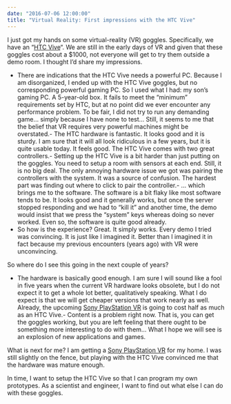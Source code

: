 ```yaml
---
date: "2016-07-06 12:00:00"
title: "Virtual Reality: First impressions with the HTC Vive"
---
```




I just got my hands on some virtual-reality (VR) goggles. Specifically, we have an &ldquo;[HTC Vive](http://www.htcvive.com/ca/)&ldquo;. We are still in the early days of VR and given that these goggles cost about a $1000, not everyone will get to try them outside a demo room. I thought I&rsquo;d share my impressions.
- There are indications that the HTC Vive needs a powerful PC. Because I am disorganized, I ended up with the HTC Vive goggles, but no corresponding powerful gaming PC. So I used what I had: my son&rsquo;s gaming PC. A 5-year-old box. It fails to meet the &ldquo;minimum&rdquo; requirements set by HTC, but at no point did we ever encounter any performance problem. To be fair, I did not try to run any demanding game&hellip; simply because I have none to test&hellip; Still, it seems to me that the belief that VR requires very powerful machines might be overstated.- The HTC hardware is fantastic. It looks good and it is sturdy. I am sure that it will all look ridiculous in a few years, but it is quite usable today. It feels good. The HTC Vive comes with two great controllers.- Setting up the HTC Vive is a bit harder than just putting on the goggles. You need to setup a room with sensors at each end. Still, it is no big deal. The only annoying hardware issue we got was pairing the controllers with the system. It was a source of confusion. The hardest part was finding out where to click to pair the controller.- &hellip; which brings me to the software. The software is a bit flaky like most software tends to be. It looks good and it generally works, but once the server stopped responding and we had to &ldquo;kill it&rdquo; and another time, the demo would insist that we press the &ldquo;system&rdquo; keys whereas doing so never worked. Even so, the software is quite good already.
- So how is the experience? Great. It simply works. Every demo I tried was convincing. It is just like I imagined it. Better than I imagined it in fact because my previous encounters (years ago) with VR were unconvincing.


So where do I see this going in the next couple of years?

- The hardware is basically good enough. I am sure I will sound like a fool in five years when the current VR hardware looks obsolete, but I do not expect it to get a whole lot better, qualitatively speaking. What I do expect is that we will get cheaper versions that work nearly as well. Already, the upcoming [Sony PlayStation VR](https://www.playstation.com/en-ca/explore/playstation-vr/) is going to cost half as much as an HTC Vive.- Content is a problem right now. That is, you can get the goggles working, but you are left feeling that there ought to be something more interesting to do with them&hellip; What I hope we will see is an explosion of new applications and games.


What is next for me? I am getting a [Sony PlayStation VR](https://www.playstation.com/en-ca/explore/playstation-vr/) for my home. I was still slightly on the fence, but playing with the HTC Vive convinced me that the hardware was mature enough.

In time, I want to setup the HTC Vive so that I can program my own prototypes. As a scientist and engineer, I want to find out what else I can do with these goggles.

